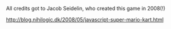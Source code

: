 All credits got to Jacob Seidelin, who created this game in 2008(!)

http://blog.nihilogic.dk/2008/05/javascript-super-mario-kart.html

